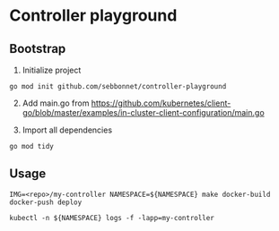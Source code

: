 # Controller playground

## Bootstrap

1. Initialize project
```
go mod init github.com/sebbonnet/controller-playground
```

2. Add main.go from https://github.com/kubernetes/client-go/blob/master/examples/in-cluster-client-configuration/main.go

3. Import all dependencies

```
go mod tidy
```

## Usage

```
IMG=<repo>/my-controller NAMESPACE=${NAMESPACE} make docker-build docker-push deploy
```

```
kubectl -n ${NAMESPACE} logs -f -lapp=my-controller
```
